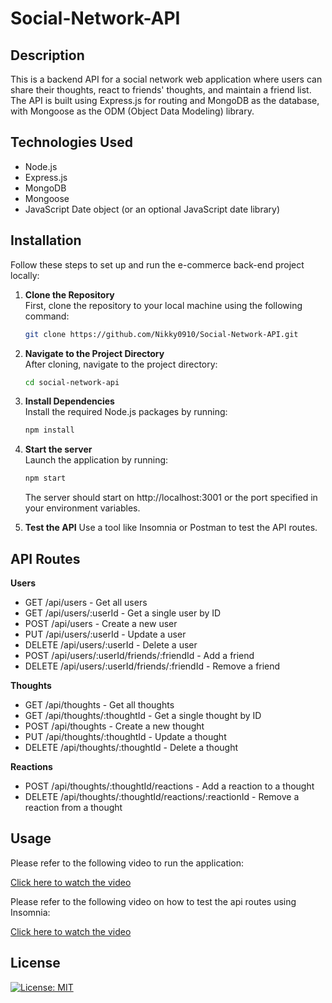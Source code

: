 # Social-Network-API

## Description

This is a backend API for a social network web application where users can share their thoughts, react to friends' thoughts, and maintain a friend list. The API is built using Express.js for routing and MongoDB as the database, with Mongoose as the ODM (Object Data Modeling) library.

## Technologies Used

- Node.js
- Express.js
- MongoDB
- Mongoose
- JavaScript Date object (or an optional JavaScript date library)

## Installation

Follow these steps to set up and run the e-commerce back-end project locally:

1. **Clone the Repository**  
   First, clone the repository to your local machine using the following command:

   ```bash
   git clone https://github.com/Nikky0910/Social-Network-API.git
    ```
2. **Navigate to the Project Directory**  
   After cloning, navigate to the project directory:

   ```bash
   cd social-network-api
    ```
3. **Install Dependencies**  
    Install the required Node.js packages by running:

   ```bash
   npm install
    ```
4. **Start the server**  
   Launch the application by running:

   ```bash
   npm start
    ```
    The server should start on  http://localhost:3001 or the port specified in your environment variables.

5. **Test the API**
   Use a tool like Insomnia or Postman to test the API routes.

## API Routes

**Users**

- GET /api/users - Get all users
- GET /api/users/:userId - Get a single user by ID
- POST /api/users - Create a new user
- PUT /api/users/:userId - Update a user
- DELETE /api/users/:userId - Delete a user
- POST /api/users/:userId/friends/:friendId - Add a friend
- DELETE /api/users/:userId/friends/:friendId - Remove a friend

**Thoughts**

- GET /api/thoughts - Get all thoughts
- GET /api/thoughts/:thoughtId - Get a single thought by ID
- POST /api/thoughts - Create a new thought
- PUT /api/thoughts/:thoughtId - Update a thought
- DELETE /api/thoughts/:thoughtId - Delete a thought

**Reactions**

- POST /api/thoughts/:thoughtId/reactions - Add a reaction to a thought
- DELETE /api/thoughts/:thoughtId/reactions/:reactionId - Remove a reaction from a thought

## Usage

Please refer to the following video to run the application:

<a href = "https://drive.google.com/file/d/1gg98Gk7z6wYrr9PCC6o48PoUtPlOJL2D/view?usp=drive_link"> Click here to watch the video</a>

Please refer to the following video on how to test the api routes using Insomnia: 

<a href = "https://drive.google.com/file/d/1zY1RC2hRNI8l9cxjpruehJjwOwx08Rzc/view?usp=drive_link"> Click here to watch the video</a>

## License

[![License: MIT](https://img.shields.io/badge/License-MIT-yellow.svg)](https://opensource.org/licenses/MIT)

